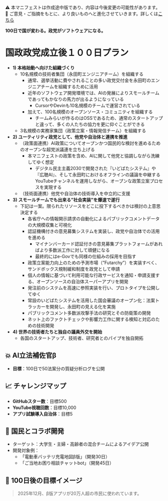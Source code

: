 ⚠️ 本マニフェストは作成途中版であり、内容は今後変更の可能性があります。
💬 ご意見・ご指摘をもとに、より良いものへと進化させていきます。詳しくは[こちら](README.md#このマニフェスト自身もみんなの知恵を集めて改善していきます)

**100日で国が変わる。政党がソフトウェアになる。**

# 国政政党成立後１００日プラン

* **1) 本格始動へ向けた組織づくり**
  * 10名規模の技術者集団（永田町エンジニアチーム）を組織する
    * 通常、選挙活動に費やされることの多い政党交付金を永田町のエンジニアチームを組織するために活用
    * 近年のソフトウェア開発環境では、AIの発展によりスモールチームであってもかなりの馬力が出るようになっている
      * CursorやDevinも10名規模のチームで運営されている
    * 加えて、100名規模のオープンソース・コミュニティを組織する
      * チームみらいが作るのはOSSであるため、通常のスタートアップと違って、多くの人たちの協力を更に仰ぐことができる
  * 3名規模の実務家集団（政策立案・情報発信チーム）を組織する
* **2) ユーティリティ政党として、他党や自治体と連携を推進**
  * （政策面連携）AI政策についてオープンかつ国民的な検討を進めるためのオープンな超党派議連を立ち上げる
    * 本マニフェストの政策を含め、AIに関して他党と協調しながら洗練してゆく想定
      * デジタル民主主義2030で開発された『いどばたシステム』や『広聴AI』、そして永田町におけるオフラインの議論を中継するYouTubeチャンネルを運用しながら、オープンな政策立案プロセスを実現する
  * （技術面連携）他党や自治体の技術導入を中立的に支援
* **3) スモールチームでも出来る”社会実装”を爆速で遂行**
  * 下記は一案。限られたリソースをどこに投下するべきかは検討の上意思決定する
    * 各省庁への情報開示請求の自動化によるパブリックコメントデータの大規模収集と可視化
    * 認証機構付きの意見募集システムを実装し、政党や自治体での活用を進める
      * マイナンバーカード認証付きの意見募集プラットフォームがあればより多数派工作に対して頑健になる
      * 最終的にはe-Govでも同様の仕組みの採用を目指す
    * 政策立案能力向上のための予測市場（”Futarchy”）を実装すべく、サンドボックス規制緩和制度を政党として申請
    * 個人の情報に基づいて利用可能な行政サービスを通知・申請支援する、オープンソースの自治体スーパーアプリを開発
    * 発注前のシステムを高速に参照実装を行い、プロトタイプを公開してゆく
    * 常設のいどばたシステムを活用した国会審議のオープン化：法案トラッカーを開発し、永田町の見える化を実施
    * パブリックコメント多数派攻撃手法の研究とその防衛策の開発
    * ネット上のファクトチェックや影響力工作に関する検知と対応のための技術開発
* **4) 世界の技術者たちと独自の議員外交を開始**
  * 各国のスタートアップ、技術者、研究者とのパイプを独自開拓

## 💥 AI立法補佐官β
- **目標**：100日で50法案分の質疑分析ログを公開

## 📈 チャレンジマップ
- **GitHubスター数**：目標500
- **YouTube視聴回数**：目標10,000
- **アプリ試験導入自治体**：目標5

## 📌 国民とコラボ開発
- ターゲット：大学生・主婦・高齢者の混合チームによるアイデア公開
- 開発対象例：
  - 「電動車バッテリ充電地図β版」（開発30日）
  - 「ご当地お困り相談チャットbot」（開発45日）

## 🎉 100日後の目標イメージ
> 2025年12月、β版アプリが20万人超の市民に使われています。